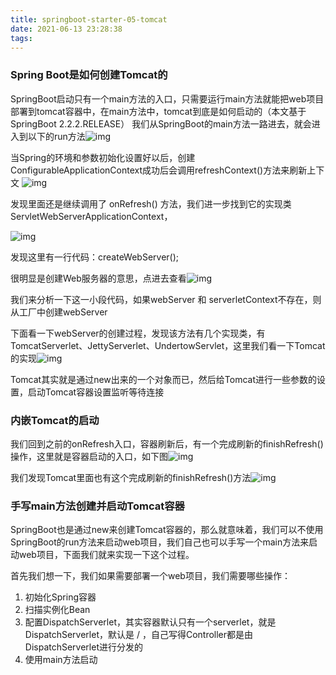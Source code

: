 ```yaml
---
title: springboot-starter-05-tomcat
date: 2021-06-13 23:28:38
tags:
---
```


### Spring Boot是如何创建Tomcat的

SpringBoot启动只有一个main方法的入口，只需要运行main方法就能把web项目部署到tomcat容器中，在main方法中，tomcat到底是如何启动的（本文基于SpringBoot 2.2.2.RELEASE） 我们从SpringBoot的main方法一路进去，就会进入到以下的run方法![img](https://lenjor.github.io/images/posts/myBlog/2019-12-23-Spring-Boot-Tomcat-01.png)

当Spring的环境和参数初始化设置好以后，创建ConfigurableApplicationContext成功后会调用refreshContext()方法来刷新上下文  <!--又是ApplicationContext的refresh()方法，果然是重中之重啊-->![img](https://lenjor.github.io/images/posts/myBlog/2019-12-23-Spring-Boot-Tomcat-02.png)

发现里面还是继续调用了 onRefresh() 方法，我们进一步找到它的实现类 ServletWebServerApplicationContext，

![img](https://lenjor.github.io/images/posts/myBlog/2019-12-23-Spring-Boot-Tomcat-03.png)

发现这里有一行代码：createWebServer();

很明显是创建Web服务器的意思，点进去查看![img](https://lenjor.github.io/images/posts/myBlog/2019-12-23-Spring-Boot-Tomcat-04.png)

我们来分析一下这一小段代码，如果webServer 和 serverletContext不存在，则从工厂中创建webServer

下面看一下webServer的创建过程，发现该方法有几个实现类，有TomcatServerlet、JettyServerlet、UndertowServlet，这里我们看一下Tomcat的实现![img](https://lenjor.github.io/images/posts/myBlog/2019-12-23-Spring-Boot-Tomcat-05.png)

Tomcat其实就是通过new出来的一个对象而已，然后给Tomcat进行一些参数的设置，启动Tomcat容器设置监听等待连接

### 内嵌Tomcat的启动

我们回到之前的onRefresh入口，容器刷新后，有一个完成刷新的finishRefresh()操作，这里就是容器启动的入口，如下图![img](https://lenjor.github.io/images/posts/myBlog/2019-12-23-Spring-Boot-Tomcat-06.png)

我们发现Tomcat里面也有这个完成刷新的finishRefresh()方法![img](https://lenjor.github.io/images/posts/myBlog/2019-12-23-Spring-Boot-Tomcat-06.png)

### 手写main方法创建并启动Tomcat容器

SpringBoot也是通过new来创建Tomcat容器的，那么就意味着，我们可以不使用SpringBoot的run方法来启动web项目，我们自己也可以手写一个main方法来启动web项目，下面我们就来实现一下这个过程。

首先我们想一下，我们如果需要部署一个web项目，我们需要哪些操作：

1. 初始化Spring容器
2. 扫描实例化Bean
3. 配置DispatchServerlet，其实容器默认只有一个serverlet，就是DispatchServerlet，默认是 / ，自己写得Controller都是由DispatchServerlet进行分发的
4. 使用main方法启动
